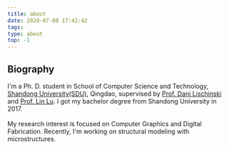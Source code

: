 ```yaml
---
title: about
date: 2020-07-08 17:42:42
tags:
type: about
top: -1
---
```

## Biography
I\'m a Ph. D. student in School of Computer Science and Technology, [Shandong University(SDU)](http://www.en.sdu.edu.cn/), Qingdao, supervised by [Prof. Dani Lischinski](https://www.cs.huji.ac.il/~danix/) and [Prof. Lin Lu](http://irc.cs.sdu.edu.cn/~lulin/index.html). I got my bachelor degree from Shandong University in 2017. </br></br>My research interest is focused on Computer Graphics and Digital Fabrication. Recently, I\'m working on structural modeling with microstructures.